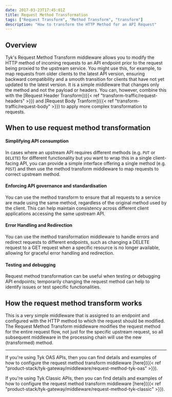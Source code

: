 ```yaml
---
date: 2017-03-23T17:45:01Z
title: Request Method Transformation
tags: ["Request Transform", "Method Transform", "transform"]
description: "How to transform the HTTP Method for an API Request"
---
```


## Overview
Tyk's Request Method Transform middleware allows you to modify the HTTP method of incoming requests to an API endpoint prior to the request being proxied to the upstream service. You might use this, for example, to map requests from older clients to the latest API version, ensuring backward compatibility and a smooth transition for clients that have not yet updated to the latest version. It is a simple middleware that changes only the method and not the payload or headers. You can, however, combine this with the [Request Header Transform]({{< ref "transform-traffic/request-headers" >}}) and [Request Body Tranform]({{< ref "transform-traffic/request-body" >}}) to apply more complex transformation to requests.

## When to use request method transformation
#### Simplifying API consumption
In cases where an upstream API requires different methods (e.g. `PUT` or `DELETE`) for different functionality but you want to wrap this in a single client-facing API, you can provide a simple interface offering a single method (e.g. `POST`) and then use the method transform middleware to map requests to correct upstream method.

#### Enforcing API governance and standardisation
You can use the method transform to ensure that all requests to a service are made using the same method, regardless of the original method used by the client. This can help maintain consistency across different client applications accessing the same upstream API.

#### Error Handling and Redirection
You can use the method transformation middleware to handle errors and redirect requests to different endpoints, such as changing a DELETE request to a GET request when a specific resource is no longer available, allowing for graceful error handling and redirection.

#### Testing and debugging
Request method transformation can be useful when testing or debugging API endpoints; temporarily changing the request method can help to identify issues or test specific functionalities.

## How the request method transform works
This is a very simple middleware that is assigned to an endpoint and configured with the HTTP method to which the request should be modified. The Request Method Transform middleware modifies the request method for the entire request flow, not just for the specific upstream request, so all subsequent middleware in the processing chain will use the new (transformed) method.

<hr>

If you're using Tyk OAS APIs, then you can find details and examples of how to configure the request method transform middleware [here]({{< ref "product-stack/tyk-gateway/middleware/request-method-tyk-oas" >}}).

If you're using Tyk Classic APIs, then you can find details and examples of how to configure the request method transform middleware [here]({{< ref "product-stack/tyk-gateway/middleware/request-method-tyk-classic" >}}).

<!-- proposed "summary box" to be shown graphically on each middleware page
 ## Request Method Transform middleware summary
  - The Request Method Transform is an optional stage in Tyk's API Request processing chain, sitting between the [TBC]() and [TBC]() middleware.
  - The Request Method Transform is configured at the per-endpoint level within the API Definition and is supported by the API Designer within the Tyk Dashboard. 
 -->